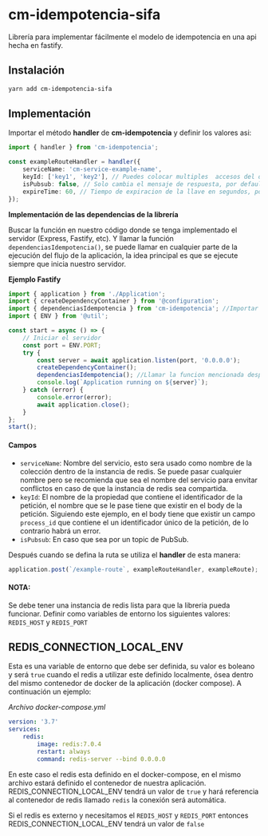 # cm-idempotencia-sifa

Librería para implementar fácilmente el modelo de idempotencia en una api hecha en fastify.

## Instalación

```bash
yarn add cm-idempotencia-sifa
```

## Implementación

Importar el método **handler** de **cm-idempotencia** y definir los valores asi:

```typescript
import { handler } from 'cm-idempotencia';

const exampleRouteHandler = handler({
    serviceName: 'cm-service-example-name',
    keyId: ['key1', 'key2'], // Puedes colocar multiples  accesos del objeto y el los concatenara para realizar una llave unica -> Ejemplo: key1-key2
    isPubsub: false, // Solo cambia el mensaje de respuesta, por default va false
    expireTime: 60, // Tiempo de expiracion de la llave en segundos, por default va 21600 - Equivale a 6 hora
});
```

**Implementación de las dependencias de la librería**

Buscar la función en nuestro código donde se tenga implementado el servidor (Express, Fastify, etc). Y llamar la función `dependenciasIdempotencia()`, se puede llamar en cualquier parte de la ejecución del flujo de la aplicación, la idea principal es que se ejecute siempre que inicia nuestro servidor.

**Ejemplo Fastify**

```typescript
import { application } from './Application';
import { createDependencyContainer } from '@configuration';
import { dependenciasIdempotencia } from 'cm-idempotencia'; //Importar la funcion desde la libreria
import { ENV } from '@util';

const start = async () => {
    // Iniciar el servidor
    const port = ENV.PORT;
    try {
        const server = await application.listen(port, '0.0.0.0');
        createDependencyContainer();
        dependenciasIdempotencia(); //Llamar la funcion mencionada despues de iniciar el servidor
        console.log(`Application running on ${server}`);
    } catch (error) {
        console.error(error);
        await application.close();
    }
};
start();
```

#### Campos

-   `serviceName`: Nombre del servicio, esto sera usado como nombre de la colección dentro de la instancia de redis. Se puede pasar cualquier nombre pero se recomienda que sea el nombre del servicio para envitar conflictos en caso de que la instancia de redis sea compartida.
-   `keyId`: El nombre de la propiedad que contiene el identificador de la petición, el nombre que se le pase tiene que existir en el body de la petición. Siguiendo este ejemplo, en el body tiene que existir un campo `process_id` que contiene el un identificador único de la petición, de lo contrario habrá un error.
-   `isPubsub`: En caso que sea por un topic de PubSub.

Después cuando se defina la ruta se utiliza el **handler** de esta manera:

```ts
application.post(`/example-route`, exampleRouteHandler, exampleRoute);
```

#### NOTA:

Se debe tener una instancia de redis lista para que la libreria pueda funcionar. Definir como variables de entorno los siguientes valores: `REDIS_HOST` y `REDIS_PORT`

## REDIS_CONNECTION_LOCAL_ENV

Esta es una variable de entorno que debe ser definida, su valor es boleano y será `true` cuando el redis a utilizar este definido localmente, ósea dentro del mismo contenedor de docker de la aplicación (docker compose). A continuación un ejemplo:

_Archivo docker-compose.yml_

```yml
version: '3.7'
services:
    redis:
        image: redis:7.0.4
        restart: always
        command: redis-server --bind 0.0.0.0
```

En este caso el redis esta definido en el docker-compose, en el mismo archivo estará definido el contenedor de nuestra aplicación. REDIS_CONNECTION_LOCAL_ENV tendrá un valor de `true` y hará referencia al contenedor de redis llamado `redis` la conexión será automática.

Si el redis es externo y necesitamos el `REDIS_HOST` y `REDIS_PORT` entonces REDIS_CONNECTION_LOCAL_ENV tendrá un valor de `false`
